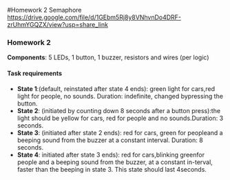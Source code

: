#Homework 2 Semaphore
<br>
https://drive.google.com/file/d/1GEbm5Rj8y8VNhvnDo4DRF-zrUhmYGQZX/view?usp=share_link

### Homework 2

**Components**:  5 LEDs, 1 button, 1 buzzer, resistors and wires (per logic)

#### Task requirements
  - **State 1**:(default, reinstated after state 4 ends):  green light for cars,red  light  for  people,  no  sounds.   Duration:  indefinite,  changed  bypressing the button.
  - **State 2**: (initiated by counting down 8 seconds after a button press):the  light  should  be  yellow  for  cars,  red  for  people  and  no  sounds.Duration:  3 seconds.
  - **State 3**: (initiated after state 2 ends):  red for cars, green for peopleand a beeping sound from the buzzer at a constant interval. Duration: 8 seconds.
  - **State 4**: initiated after state 3 ends):  red for cars,blinking greenfor people and a beeping sound from the buzzer,  at a constant in-terval,  faster than the beeping in state 3.  This state should last 4seconds.
